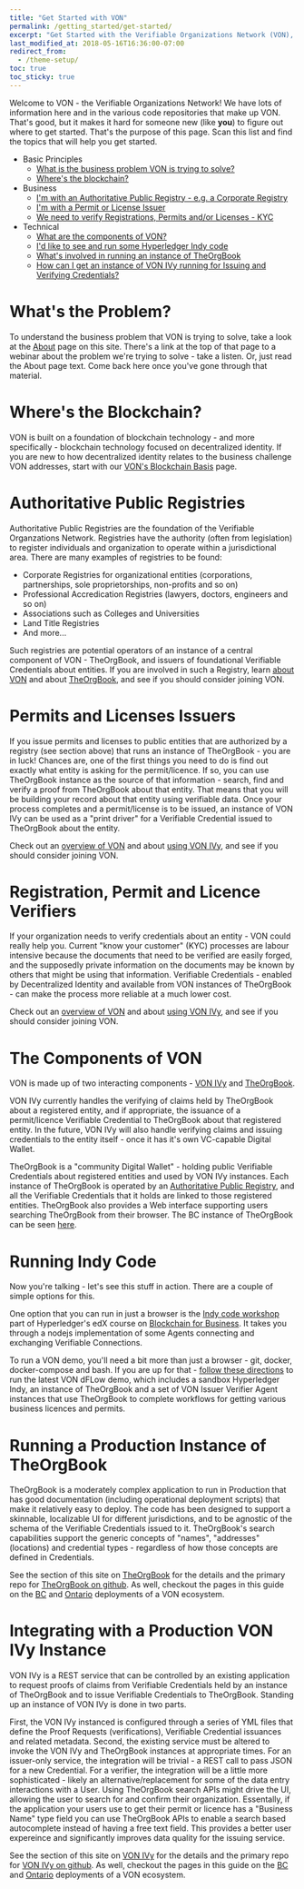 ```yaml
---
title: "Get Started with VON"
permalink: /getting_started/get-started/
excerpt: "Get Started with the Verifiable Organizations Network (VON), Self-Sovereign Identity and Verifiable Credentials to empower business."
last_modified_at: 2018-05-16T16:36:00-07:00
redirect_from:
  - /theme-setup/
toc: true
toc_sticky: true
---
```


Welcome to VON - the Verifiable Organizations Network!  We have lots of information here and in the various code repositories that make up VON. That's good, but it makes it hard for someone new (like **you**) to figure out where to get started. That's the purpose of this page.  Scan this list and find the topics that will help you get started.

- Basic Principles
  - [What is the business problem VON is trying to solve?](#whats-the-problem)
  - [Where's the blockchain?](#wheres-the-blockchain)
- Business
  - [I'm with an Authoritative Public Registry - e.g. a Corporate Registry](#authoritative-public-registries)
  - [I'm with a Permit or License Issuer](#permits-and-licenses-issuers)
  - [We need to verify Registrations, Permits and/or Licenses - KYC](#registration-permit-and-licence-verifiers)
- Technical
  - [What are the components of VON?](#the-components-of-von)
  - [I'd like to see and run some Hyperledger Indy code](#running-indy-code)
  - [What's involved in running an instance of TheOrgBook](#running-a-production-instance-of-theorgbook)
  - [How can I get an instance of VON IVy running for Issuing and Verifying Credentials?](#integrating-with-a-production-von-ivy-instance)

# What's the Problem?

To understand the business problem that VON is trying to solve, take a look at the [About](/about) page on this site. There's a link at the top of that page to a webinar about the problem we're trying to solve - take a listen. Or, just read the About page text. Come back here once you've gone through that material.

# Where's the Blockchain?

VON is built on a foundation of blockchain technology - and more specifically - blockchain technology focused on decentralized identity. If you are new to how decentralized identity relates to the business challenge VON addresses, start with our [VON's Blockchain Basis](/getting_started/vons-blockchain-basis) page.

# Authoritative Public Registries

Authoritative Public Registries are the foundation of the Verifiable Organzations Network. Registries have the authority (often from legislation) to register individuals and organization to operate within a jurisdictional area. There are many examples of registries to be found:

- Corporate Registries for organizational entities (corporations, partnerships, sole proprietorships, non-profits and so on)
- Professional Accredication Registries (lawyers, doctors, engineers and so on)
- Associations such as Colleges and Universities
- Land Title Registries
- And more...

Such registries are potential operators of an instance of a central component of VON - TheOrgBook, and issuers of foundational Verifiable Credentials about entities. If you are involved in such a Registry, learn [about VON](/getting_started/von-overview) and about [TheOrgBook](/getting_started/theorgnook), and see if you should consider joining VON.

# Permits and Licenses Issuers

If you issue permits and licenses to public entities that are authorized by a registry (see section above) that runs an instance of TheOrgBook - you are in luck! Chances are, one of the first things you need to do is find out exactly what entity is asking for the permit/licence. If so, you can use TheOrgBook instance as the source of that information - search, find and verify a proof from TheOrgBook about that entity. That means that you will be building your record about that entity using verifiable data. Once your process completes and a permit/license is to be issued, an instance of VON IVy can be used as a "print driver" for a Verifiable Credential issued to TheOrgBook about the entity.

Check out an [overview of VON](/getting_started/von-overview) and about [using VON IVy](/getting_started/von-ivy), and see if you should consider joining VON.

# Registration, Permit and Licence Verifiers

If your organization needs to verify credentials about an entity - VON could really help you. Current "know your customer" (KYC) processes are labour intensive because the documents that need to be verified are easily forged, and the supposedly private information on the documents may be known by others that might be using that information. Verifiable Credentials - enabled by Decentralized Identity and available from VON instances of TheOrgBook - can make the process more reliable at a much lower cost.

Check out an [overview of VON](/getting_started/von-overview) and about [using VON IVy](/getting_started/von-ivy), and see if you should consider joining VON.

# The Components of VON

VON is made up of two interacting components - [VON IVy](getting_started/von-ivy) and [TheOrgBook](getting_started/theorgbook).

VON IVy currently handles the verifying of claims held by TheOrgBook about a registered entity, and if appropriate, the issuance of a permit/licence Verifiable Credential to TheOrgBook about that registered entity. In the future, VON IVy will also handle verifying claims and issuing credentials to the entity itself - once it has it's own VC-capable Digital Wallet.

TheOrgBook is a "community Digital Wallet" - holding public Verifiable Credentials about registered entities and used by VON IVy instances. Each instance of TheOrgBook is operated by an [Authoritative Public Registry](#authoritative-public-registries), and all the Verifiable Credentials that it holds are linked to those registered entities. TheOrgBook also provides a Web interface supporting users searching TheOrgBook from their browser. The BC instance of TheOrgBook can be seen [here](https://theorgbook.pathfinder.gov.bc.ca).

# Running Indy Code

Now you're talking - let's see this stuff in action.  There are a couple of simple options for this.

One option that you can run in just a browser is the [Indy code workshop](https://github.com/hyperledger/education/blob/master/LFS171x/indy-material/nodejs/README.md) part of Hyperledger's edX course on [Blockchain for Business](https://www.edx.org/course/blockchain-for-business-an-introduction-to-hyperledger-technologies). It takes you through a nodejs implementation of some Agents connecting and exchanging Verifiable Connections.

To run a VON demo, you'll need a bit more than just a browser - git, docker, docker-compose and bash. If you are up for that - [follow these directions](https://github.com/bcgov/dFLow/blob/master/docker/VONNetworkQuickStartGuide.md) to run the latest VON dFLow demo, which includes a sandbox Hyperledger Indy, an instance of TheOrgBook and a set of VON Issuer Verifier Agent instances that use TheOrgBook to complete workflows for getting various business licences and permits.

# Running a Production Instance of TheOrgBook

TheOrgBook is a moderately complex application to run in Production that has good documentation (including operational deployment scripts) that make it relatively easy to deploy. The code has been designed to support a skinnable, localizable UI for different jurisdictions, and to be agnostic of the schema of the Verifiable Credentials issued to it. TheOrgBook's search capabilities support the generic concepts of "names", "addresses" (locations) and credential types - regardless of how those concepts are defined in Credentials.

See the section of this site on [TheOrgBook](/getting_started/theorgbook) for the details and the primary repo for [TheOrgBook on github](https://github.com/bcgov/TheOrgBook). As well, checkout the pages in this guide on the [BC](/getting_started/bc-architecture) and [Ontario](/getting_started/ontario-architecture) deployments of a VON ecosystem.

# Integrating with a Production VON IVy Instance

VON IVy is a REST service that can be controlled by an existing application to request proofs of claims from Verifiable Credentials held by an instance of TheOrgBook and to issue Verifiable Credentials to TheOrgBook. Standing up an instance of VON IVy is done in two parts.

First, the VON IVy instanced is configured through a series of YML files that define the Proof Requests (verifications), Verifiable Credential issuances and related metadata. Second, the existing service must be altered to invoke the VON IVy and TheOrgBook instances at appropriate times. For an issuer-only service, the integration will be trivial - a REST call to pass JSON for a new Credential. For a verifier, the integration will be a little more sophisticated - likely an alternative/replacement for some of the data entry interactions with a User. Using TheOrgBook search APIs might drive the UI, allowing the user to search for and confirm their organization. Essentally, if the application your users use to get their permit or licence has a "Business Name" type field you can use TheOrgBook APIs to enable a search based autocomplete instead of having a free text field. This provides a better user expereince and significantly improves data quality for the issuing service.

See the section of this site on [VON IVy](/getting_started/von-ivy) for the details and the primary repo for [VON IVy on github](https://github.com/bcgov/von-agent-template). As well, checkout the pages in this guide on the [BC](/getting_started/bc-architecture) and [Ontario](/getting_started/ontario-architecture) deployments of a VON ecosystem.